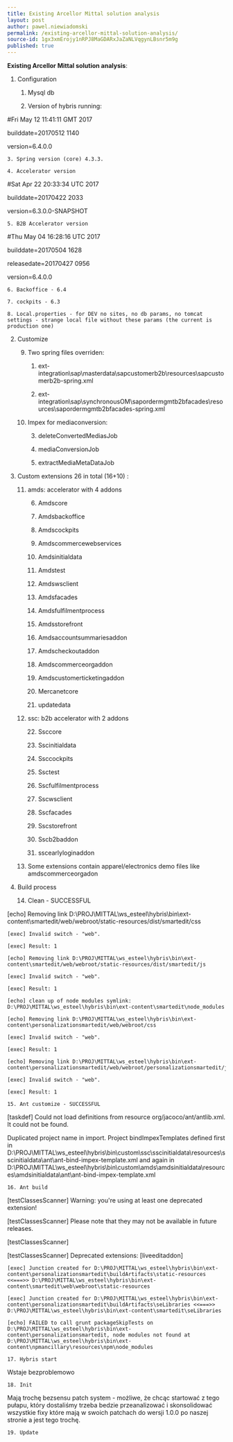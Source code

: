 ```yaml
---
title: Existing Arcellor Mittal solution analysis
layout: post
author: pawel.niewiadomski
permalink: /existing-arcellor-mittal-solution-analysis/
source-id: 1gx3xmErojy1nRPJ8MaGDARxJaZaNLVqgynLBsnr5m9g
published: true
---
```

**Existing Arcellor Mittal solution analysis**:

1. Configuration

    1. Mysql db

    2. Version of hybris running:

#Fri May 12 11:41:11 GMT 2017

builddate=20170512 1140

version=6.4.0.0

    3. Spring version (core) 4.3.3.

    4. Accelerator version

#Sat Apr 22 20:33:34 UTC 2017

builddate=20170422 2033

version=6.3.0.0-SNAPSHOT

    5. B2B Accelerator version

#Thu May 04 16:28:16 UTC 2017

builddate=20170504 1628

releasedate=20170427 0956

version=6.4.0.0

    6. Backoffice - 6.4

    7. cockpits - 6.3

    8. Local.properties - for DEV no sites, no db params, no tomcat settings - strange local file without these params (the current is production one) 

2. Customize 

    9. Two spring files overriden:

        1. ext-integration\sap\masterdata\sapcustomerb2b\resources\sapcustomerb2b-spring.xml

        2. ext-integration\sap\synchronousOM\sapordermgmtb2bfacades\resources\sapordermgmtb2bfacades-spring.xml

    10. Impex for mediaconversion:

        3. deleteConvertedMediasJob

        4. mediaConversionJob

        5. extractMediaMetaDataJob

3. Custom extensions 26 in total (16+10) :

    11. amds: accelerator with 4 addons

        6. Amdscore

        7. Amdsbackoffice

        8. Amdscockpits

        9. Amdscommercewebservices

        10. Amdsinitialdata

        11. Amdstest

        12. Amdswsclient

        13. Amdsfacades

        14. Amdsfulfilmentprocess

        15. Amdsstorefront

        16. Amdsaccountsummariesaddon

        17. Amdscheckoutaddon

        18. Amdscommerceorgaddon

        19. Amdscustomerticketingaddon

        20. Mercanetcore

        21. updatedata

    12. ssc: b2b accelerator with 2 addons

        22. Ssccore

        23. Sscinitialdata

        24. Ssccockpits

        25. Ssctest

        26. Sscfulfilmentprocess

        27. Sscwsclient

        28. Sscfacades

        29. Sscstorefront

        30. Sscb2baddon

        31. sscearlyloginaddon

    13. Some extensions contain apparel/electronics demo files like amdscommerceorgadon

4. Build process

    14. Clean - SUCCESSFUL

 [echo] Removing link D:\PROJ\MITTAL\ws_esteel\hybris\bin\ext-content\smartedit/web/webroot/static-resources/dist/smartedit/css

 	[exec] Invalid switch - "web".

 	[exec] Result: 1

 	[echo] Removing link D:\PROJ\MITTAL\ws_esteel\hybris\bin\ext-content\smartedit/web/webroot/static-resources/dist/smartedit/js

 	[exec] Invalid switch - "web".

 	[exec] Result: 1

 	[echo] clean up of node modules symlink: D:\PROJ\MITTAL\ws_esteel\hybris\bin\ext-content\smartedit\node_modules

 	[echo] Removing link D:\PROJ\MITTAL\ws_esteel\hybris\bin\ext-content\personalizationsmartedit/web/webroot/css

 	[exec] Invalid switch - "web".

 	[exec] Result: 1

 	[echo] Removing link D:\PROJ\MITTAL\ws_esteel\hybris\bin\ext-content\personalizationsmartedit/web/webroot/personalizationsmartedit/js

 	[exec] Invalid switch - "web".

 	[exec] Result: 1

    15. Ant customize - SUCCESSFUL

  [taskdef] Could not load definitions from resource org/jacoco/ant/antlib.xml. It could not be found.

Duplicated project name in import. Project bindImpexTemplates defined first in D:\PROJ\MITTAL\ws_esteel\hybris\bin\custom\ssc\sscinitialdata\resources\sscinitialdata\ant\ant-bind-impex-template.xml and again in D:\PROJ\MITTAL\ws_esteel\hybris\bin\custom\amds\amdsinitialdata\resources\amdsinitialdata\ant\ant-bind-impex-template.xml

    16. Ant build

[testClassesScanner] Warning: you're using at least one deprecated extension!

[testClassesScanner] Please note that they may not be available in future releases.

[testClassesScanner]

[testClassesScanner] Deprecated extensions: [liveeditaddon]

 	[exec] Junction created for D:\PROJ\MITTAL\ws_esteel\hybris\bin\ext-content\personalizationsmartedit\buildArtifacts\static-resources <<===>> D:\PROJ\MITTAL\ws_esteel\hybris\bin\ext-content\smartedit\web\webroot\static-resources

 	[exec] Junction created for D:\PROJ\MITTAL\ws_esteel\hybris\bin\ext-content\personalizationsmartedit\buildArtifacts\seLibraries <<===>> D:\PROJ\MITTAL\ws_esteel\hybris\bin\ext-content\smartedit\seLibraries

 	[echo] FAILED to call grunt packageSkipTests on D:\PROJ\MITTAL\ws_esteel\hybris\bin\ext-content\personalizationsmartedit, node modules not found at D:\PROJ\MITTAL\ws_esteel\hybris\bin\ext-content\npmancillary\resources\npm\node_modules

    17. Hybris start

Wstaje bezproblemowo

    18. Init

Mają trochę bezsensu patch system - możliwe, że chcąc startować z tego pułapu, który dostaliśmy trzeba bedzie przeanalizować i skonsolidować wszystkie fixy które mają w swoich patchach do wersji 1.0.0 po naszej stronie a jest tego trochę. 

    19. Update

  

